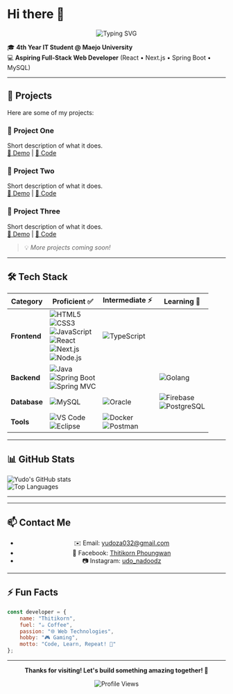 # Hi there 👋

<div align="center">

![Typing SVG](https://readme-typing-svg.herokuapp.com?font=Fira+Code&size=22&duration=3000&pause=1000&color=00D9FF&center=true&vCenter=true&width=500&lines=Full-Stack+Web+Developer;IT+Student+%40+Maejo+University;React+%E2%80%A2+Next.js+%E2%80%A2+Spring+Boot)

</div>

🎓 **4th Year IT Student @ Maejo University**  
💻 **Aspiring Full-Stack Web Developer** (React • Next.js • Spring Boot • MySQL)  

---

## 🚀 Projects

Here are some of my projects:

### 🌟 **Project One** 
Short description of what it does.  
[🔗 Demo](#) | [📁 Code](#)

### 🌟 **Project Two**
Short description of what it does.  
[🔗 Demo](#) | [📁 Code](#)

### 🌟 **Project Three**  
Short description of what it does.  
[🔗 Demo](#) | [📁 Code](#)

> 💡 *More projects coming soon!*

---

## 🛠 Tech Stack

| Category     | Proficient ✅ | Intermediate ⚡ | Learning 🌱 |
|-------------|---------------|----------------|-------------|
| **Frontend** | ![HTML5](https://img.shields.io/badge/HTML5-E34F26?style=for-the-badge&logo=html5&logoColor=white) <br> ![CSS3](https://img.shields.io/badge/CSS3-1572B6?style=for-the-badge&logo=css3&logoColor=white) <br> ![JavaScript](https://img.shields.io/badge/JavaScript-F7DF1E?style=for-the-badge&logo=javascript&logoColor=black) <br> ![React](https://img.shields.io/badge/React-20232A?style=for-the-badge&logo=react&logoColor=61DAFB) <br> ![Next.js](https://img.shields.io/badge/Next.js-000000?style=for-the-badge&logo=nextdotjs&logoColor=white) <br> ![Node.js](https://img.shields.io/badge/Node.js-339933?style=for-the-badge&logo=node.js&logoColor=white) | ![TypeScript](https://img.shields.io/badge/TypeScript-007ACC?style=for-the-badge&logo=typescript&logoColor=white) |  |
| **Backend**  | ![Java](https://img.shields.io/badge/Java-ED8B00?style=for-the-badge&logo=java&logoColor=white) <br> ![Spring Boot](https://img.shields.io/badge/Spring%20Boot-6DB33F?style=for-the-badge&logo=springboot&logoColor=white) <br> ![Spring MVC](https://img.shields.io/badge/Spring%20MVC-6DB33F?style=for-the-badge&logo=springboot&logoColor=white) |  | ![Golang](https://img.shields.io/badge/Golang-00ADD8?style=for-the-badge&logo=go&logoColor=white) |
| **Database** | ![MySQL](https://img.shields.io/badge/MySQL-005C84?style=for-the-badge&logo=mysql&logoColor=white) | ![Oracle](https://img.shields.io/badge/Oracle-F80000?style=for-the-badge&logo=oracle&logoColor=white) | ![Firebase](https://img.shields.io/badge/Firebase-FFCA28?style=for-the-badge&logo=firebase&logoColor=black) <br> ![PostgreSQL](https://img.shields.io/badge/PostgreSQL-336791?style=for-the-badge&logo=postgresql&logoColor=white) |
| **Tools**    | ![VS Code](https://img.shields.io/badge/VS%20Code-007ACC?style=for-the-badge&logo=visual-studio-code&logoColor=white) <br> ![Eclipse](https://img.shields.io/badge/Eclipse-2C2255?style=for-the-badge&logo=eclipse&logoColor=white) | ![Docker](https://img.shields.io/badge/Docker-2496ED?style=for-the-badge&logo=docker&logoColor=white) <br> ![Postman](https://img.shields.io/badge/Postman-FF6C37)

---

## 📊 GitHub Stats
![Yudo's GitHub stats](https://github-readme-stats.vercel.app/api?username=yudoza032&show_icons=true&theme=tokyonight)  
![Top Languages](https://github-readme-stats.vercel.app/api/top-langs/?username=yudoza032&layout=compact&theme=tokyonight)

---
---

## 📫 Contact Me

<div align="center">
    
- ✉️ Email: yudoza032@gmail.com  
- 💼 Facebook: [Thitikorn Phoungwan](https://www.facebook.com/thitikorn.phoungwan)  
- 📷 Instagram: [udo_nadoodz](https://www.instagram.com/udo_nadoodz)  

</div>

---

## ⚡ Fun Facts

```javascript
const developer = {
    name: "Thitikorn",
    fuel: "☕ Coffee",
    passion: "🌐 Web Technologies",
    hobby: "🎮 Gaming",
    motto: "Code, Learn, Repeat! 🔄"
};
```

---

<div align="center">

**Thanks for visiting! Let's build something amazing together! 🚀**

![Profile Views](https://komarev.com/ghpvc/?username=yudoza032&color=blueviolet)

</div>
